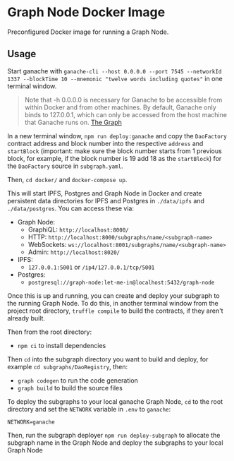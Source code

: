 # Graph Node Docker Image

Preconfigured Docker image for running a Graph Node.

## Usage

Start ganache with `ganache-cli --host 0.0.0.0 --port 7545 --networkId 1337 --blockTime 10 --mnemonic "twelve words including quotes"` in one terminal window.

> Note that -h 0.0.0.0 is necessary for Ganache to be accessible from within Docker and from other machines. By default, Ganache only binds to 127.0.0.1, which can only be accessed from the host machine that Ganache runs on. [The Graph]

[the graph]: https://thegraph.com/docs/quick-start#1.-set-up-ganache-cli

In a new terminal window, `npm run deploy:ganache` and copy the `DaoFactory` contract address and block number into the respective `address` and `startBlock` (important: make sure the block number starts from 1 previous block, for example, if the block number is 19 add 18 as the `startBlock`) for the `DaoFactory` source in `subgraph.yaml`.

Then, `cd docker/` and `docker-compose up`.

This will start IPFS, Postgres and Graph Node in Docker and create persistent
data directories for IPFS and Postgres in `./data/ipfs` and `./data/postgres`. You
can access these via:

- Graph Node:
  - GraphiQL: `http://localhost:8000/`
  - HTTP: `http://localhost:8000/subgraphs/name/<subgraph-name>`
  - WebSockets: `ws://localhost:8001/subgraphs/name/<subgraph-name>`
  - Admin: `http://localhost:8020/`
- IPFS:
  - `127.0.0.1:5001` or `/ip4/127.0.0.1/tcp/5001`
- Postgres:
  - `postgresql://graph-node:let-me-in@localhost:5432/graph-node`

Once this is up and running, you can create and deploy your subgraph to the running Graph Node. To do this, in another terminal window from the project root directory, `truffle compile` to build the contracts, if they aren't already built.

Then from the root directory:

- `npm ci` to install dependencies

Then `cd` into the subgraph directory you want to build and deploy, for example `cd subgraphs/DaoRegistry`, then:

- `graph codegen` to run the code generation
- `graph build` to build the source files

To deploy the subgraphs to your local ganache Graph Node, `cd` to the root directory and set the `NETWORK` variable in `.env` to `ganache`:

```
NETWORK=ganache
```

Then, run the subgraph deployer `npm run deploy-subgraph` to allocate the subgraph name in the Graph Node and deploy the subgraphs to your local Graph Node
